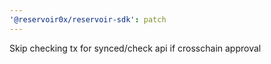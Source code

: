 ```yaml
---
'@reservoir0x/reservoir-sdk': patch
---
```


Skip checking tx for synced/check api if crosschain approval
